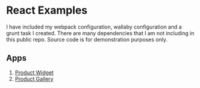 # React Examples

I have included my webpack configuration, wallaby configuration and a grunt task I created. There are many dependencies that I am not including in this public repo. Source code is for demonstration purposes only.

## Apps
1. [Product Widget](https://github.com/webdynamix/react-examples/tree/master/apps/productWidget)
2. [Product Gallery](https://github.com/webdynamix/react-examples/tree/master/apps/productGallery)
